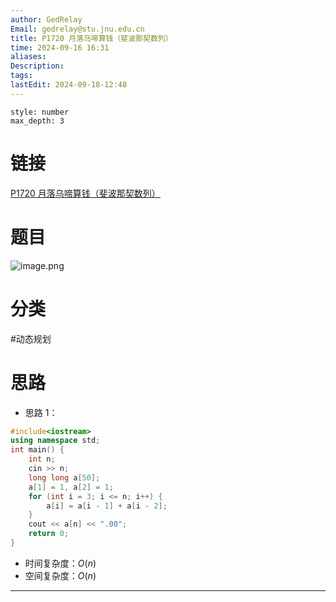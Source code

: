 ```yaml
---
author: GedRelay
Email: gedrelay@stu.jnu.edu.cn
title: P1720 月落乌啼算钱（斐波那契数列）
time: 2024-09-16 16:31
aliases: 
Description: 
tags: 
lastEdit: 2024-09-18-12:48
---
```


```toc
style: number
max_depth: 3
```

# 链接
[P1720 月落乌啼算钱（斐波那契数列）](https://www.luogu.com.cn/problem/P1720) 

# 题目
![image.png](https://ged-pic-bed.oss-cn-guangzhou.aliyuncs.com/img/202409161631640.png)


# 分类
#动态规划 

# 思路
- 思路 1：


```cpp
#include<iostream>
using namespace std;
int main() {
	int n;
	cin >> n;
	long long a[50];
	a[1] = 1, a[2] = 1;
	for (int i = 3; i <= n; i++) {
		a[i] = a[i - 1] + a[i - 2];
	}
	cout << a[n] << ".00";
	return 0;
}
```


- 时间复杂度：${O\left( n \right)  }$ 
- 空间复杂度：${O\left( n \right)  }$ 


---

